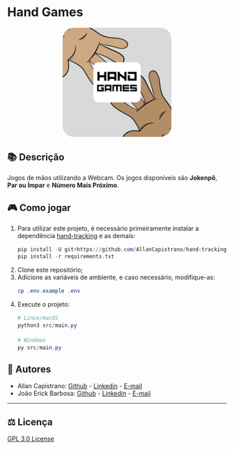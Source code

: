 # Hand Games

<p align="center">
  <img src="./images/hand-games-rounded.png" alt="Hand Games Icon" width="250px" height="250px">
</p>

## :books: Descrição ##
Jogos de mãos utilizando a Webcam. Os jogos disponíveis são **Jokenpô**, **Par ou Ímpar** e **Número Mais Próximo**.

## :video_game: Como jogar
1. Para utilizar este projeto, é necessário primeiramente instalar a dependência [hand-tracking](https://github.com/AllanCapistrano/handtracking) e as demais:
   ```powershell
   pip install -U git+https://github.com/AllanCapistrano/hand-tracking.git
   pip install -r requirements.txt
   ```
2. Clone este repositório;
3. Adicione as variáveis de ambiente, e caso necessário, modifique-as:
   ```powershell
   cp .env.example .env
   ```
4. Execute o projeto:
   ```powershell
   # Linux/macOS
   python3 src/main.py

   # Windows
   py src/main.py
   ```

## :pushpin: Autores ##
- Allan Capistrano: [Github](https://github.com/AllanCapistrano) - [Linkedin](https://www.linkedin.com/in/allancapistrano/) - [E-mail](https://mail.google.com/mail/u/0/?view=cm&fs=1&tf=1&source=mailto&to=asantos@ecomp.uefs.br)
- João Erick Barbosa: [Github](https://github.com/JoaoErick) - [Linkedin](https://www.linkedin.com/in/joão-erick-barbosa-9050801b0/) - [E-mail](https://mail.google.com/mail/u/0/?view=cm&fs=1&tf=1&source=mailto&to=jsilva@ecomp.uefs.br)

------------

## :balance_scale: Licença ##
[GPL 3.0 License](./LICENSE)
